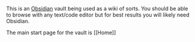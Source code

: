 This is an [Obsidian](https://obsidian.md/) vault being used as a wiki of sorts. You should be able to browse with any text/code editor but for best results you will likely need Obsidian.

The main start page for the vault is [[Home]]


